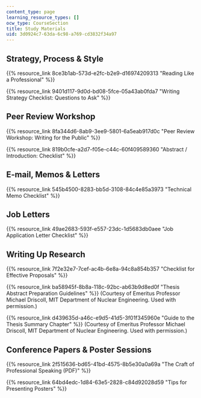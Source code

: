 ```yaml
---
content_type: page
learning_resource_types: []
ocw_type: CourseSection
title: Study Materials
uid: 3d0924c7-63da-6c98-a769-cd3832f34a97
---
```


Strategy, Process & Style
-------------------------

{{% resource_link 8ce3b1ab-573d-e2fc-b2e9-d16974209313 "Reading Like a Professional" %}}

{{% resource_link 9401d117-9d0d-bd08-5fce-05a43ab0fda7 "Writing Strategy Checklist: Questions to Ask" %}}

Peer Review Workshop
--------------------

{{% resource_link 8fa344d6-8ab9-3ee9-5801-6a5eab917d0c "Peer Review Workshop: Writing for the Public" %}}

{{% resource_link 819b0cfe-a2d7-f05e-c44c-60f409589360 "Abstract / Introduction: Checklist" %}}

E-mail, Memos & Letters
-----------------------

{{% resource_link 545b4500-8283-bb5d-3108-84c4e85a3973 "Technical Memo Checklist" %}}

Job Letters
-----------

{{% resource_link 49ae2683-593f-e557-23dc-1d5683db0aee "Job Application Letter Checklist" %}}

Writing Up Research
-------------------

{{% resource_link 7f2e32e7-7cef-ac4b-6e8a-94c8a854b357 "Checklist for Effective Proposals" %}}

{{% resource_link ba58945f-8b8a-118c-92bc-ab63b9d8ed0f "Thesis Abstract Preparation Guidelines" %}} (Courtesy of Emeritus Professor Michael Driscoll, MIT Department of Nuclear Engineering. Used with permission.)

{{% resource_link d439635d-a46c-e9d5-41d5-3f01f345960e "Guide to the Thesis Summary Chapter" %}} (Courtesy of Emeritus Professor Michael Driscoll, MIT Department of Nuclear Engineering. Used with permission.)

Conference Papers & Poster Sessions
-----------------------------------

{{% resource_link 2f515636-bd65-41bd-4575-8b5e30a0a69a "The Craft of Professional Speaking (PDF)" %}}

{{% resource_link 64bd4edc-1d84-63e5-2828-c84d92028d59 "Tips for Presenting Posters" %}}